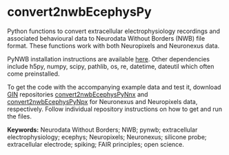 # convert2nwbEcephysPy
Python functions to convert extracellular electrophysiology recordings and associated behavioural data to Neurodata Without Borders (NWB) file format. These functions work with both Neuropixels and Neuronexus data.

PyNWB installation instructions are available [here](https://pynwb.readthedocs.io/en/stable/install_users.html). Other dependencies include h5py, numpy, scipy, pathlib, os, re, datetime, dateutil which often come preinstalled.

To get the code with the accompanying example data and test it, download [GIN](https://gin.g-node.org/G-Node/Info/wiki) repositories [convert2nwbEcephysPyNnx](https://gin.g-node.org/dervinism/convert2nwbEcephysPyNnx) and [convert2nwbEcephysPyNpx](https://gin.g-node.org/dervinism/convert2nwbEcephysPyNpx) for Neuronexus and Neuropixels data, respectively. Follow individual repository instructions on how to get and run the files.

**Keywords:** Neurodata Without Borders; NWB; pynwb; extracellular electrophysiology; ecephys; Neuropixels; Neuronexus; silicone probe; extracellular electrode; spiking; FAIR principles; open science.
